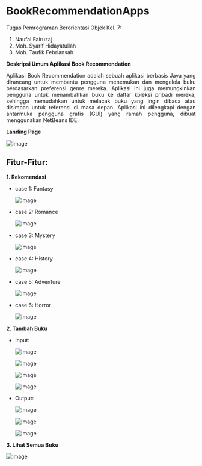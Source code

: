 # BookRecommendationApps
Tugas Pemrograman Berorientasi Objek Kel. 7:
1. Naufal Fairuzaj
2. Moh. Syarif Hidayatullah
3. Moh. Taufik Febriansah

**Deskripsi Umum Aplikasi Book Recommendation**
<p align="justify">Aplikasi Book Recommendation adalah sebuah aplikasi berbasis Java yang dirancang untuk membantu pengguna menemukan dan mengelola buku berdasarkan preferensi genre mereka. Aplikasi ini juga memungkinkan pengguna untuk menambahkan buku ke daftar koleksi pribadi mereka, sehingga memudahkan untuk melacak buku yang ingin dibaca atau disimpan untuk referensi di masa depan. Aplikasi ini dilengkapi dengan antarmuka pengguna grafis (GUI) yang ramah pengguna, dibuat menggunakan NetBeans IDE.</p>



**Landing Page**

![image](https://github.com/user-attachments/assets/e5e02d9f-7981-488a-a847-8ed5faa0a992)


## Fitur-Fitur:
**1. Rekomendasi**

- case 1: Fantasy

  ![image](https://github.com/user-attachments/assets/85691c86-21f7-440d-a864-df143cc7d58a)

- case 2: Romance

  ![image](https://github.com/user-attachments/assets/10bacea1-c6d3-4671-886f-a82b956801af)


- case 3: Mystery

  ![image](https://github.com/user-attachments/assets/c9b00478-59cf-43f4-aac6-4f28d3b7d07c)


- case 4: History

  ![image](https://github.com/user-attachments/assets/109a4129-f30a-4c2d-90c7-24a2171a0688)

- case 5: Adventure

  ![image](https://github.com/user-attachments/assets/3344f4ad-61a3-42ad-ae04-bfb04e8de080)


- case 6: Horror

  ![image](https://github.com/user-attachments/assets/f338e01d-569d-4f10-9b13-6ab62a52807e)


**2. Tambah Buku**
- Input:

  ![image](https://github.com/user-attachments/assets/dc53cf32-3b5e-4365-be27-24e175f06d49)

  ![image](https://github.com/user-attachments/assets/7ce5ad91-7396-4cd5-80e8-9823c543c1cd)

  ![image](https://github.com/user-attachments/assets/beb1552c-5703-4be4-9fd7-47626a2cbdd2)

  ![image](https://github.com/user-attachments/assets/46d392b5-7e74-43ad-9c62-fac0d2b1ca18)


- Output:

  ![image](https://github.com/user-attachments/assets/82c2fd02-0738-45c0-ab83-ae0494e77584)

  ![image](https://github.com/user-attachments/assets/f2bd0572-8d57-4264-8d7d-a785d4d8f7d1)

  ![image](https://github.com/user-attachments/assets/a9594538-9268-4bdb-b7fc-3725303f6b03)




**3. Lihat Semua Buku**

![image](https://github.com/user-attachments/assets/8f0b62bd-d843-4723-a480-1e61bca16a05)


